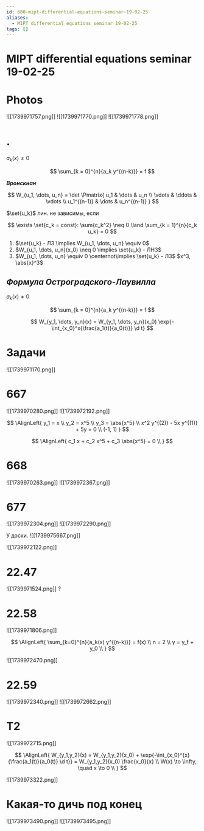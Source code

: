 ```yaml
---
id: 680-mipt-differential-equations-seminar-19-02-25
aliases:
  - MIPT differential equations seminar 19-02-25
tags: []
---
```


# MIPT differential equations seminar 19-02-25

# Photos

![[1739971757.png]]
![[1739971770.png]]
![[1739971778.png]]

# .

$a_k(x) \neq 0$

$$
\sum_{k = 0}^{n}{a_k y^{(n-k)}} = f
$$

**_Вронскиан_**

$$
W_{u_1, \dots, u_n} = \det \Pmatrix{
u_1 & \dots & u_n \\
\vdots & \ddots & \vdots \\
u_1^{(n-1)} & \dots & u_n^{(n-1)}
}
$$

$\set{u_k}$ лин. не зависимы, если

$$
\exists \set{c_k = const}: \sum{c_k^2} \neq 0 \land \sum_{k = 1}^{n}{c_k u_k} = 0
$$

1. $\set{u_k} - ЛЗ \implies W_{u_1, \dots, u_n} \equiv 0$
2. $W_{u_1, \dots, u_n}(x_0) \neq 0 \implies \set{u_k} - ЛНЗ$
3. $W_{u_1, \dots, u_n} \equiv 0 \centernot\implies \set{u_k} - ЛЗ$
   $x^3, \abs{x}^3$

## **_Формула Остроградского-Лаувилла_**

$a_k(x) \neq 0$

$$
\sum_{k = 0}^{n}{a_k y^{(n-k)}} = f
$$

$$
W_{y_1, \dots, y_n}(x) = W_{y_1, \dots, y_n}(x_0)
\exp{-\int_{x_0}^x{\frac{a_1(t)}{a_0(t)}} \d t}
$$

# Задачи

![[1739971170.png]]

# 667

![[1739970280.png]]
![[1739972192.png]]

$$
\AlignLeft{
y_1 = x \\
y_2 = x^5 \\
y_3 = \abs{x^5} \\
x^2 y^{(2)} - 5x y^{(1)} + 5y = 0 \\
(-1, 1)
}
$$

$$
\AlignLeft{
c_1 x + c_2 x^5 + c_3 \abs{x^5} = 0 \\
}
$$

# 668

![[1739970263.png]]
![[1739972367.png]]

# 677

![[1739972304.png]]
![[1739972290.png]]

У доски.
![[1739975667.png]]

![[1739972122.png]]

# 22.47

![[1739971524.png]]
?

# 22.58

![[1739971806.png]]

$$
\AlignLeft{
\sum_{k=0}^{n}{a_k(x) y^{(n-k)}} = f(x) \\
n = 2 \\
y = y_f + y_0 \\
}
$$

![[1739972470.png]]

# 22.59

![[1739972340.png]]
![[1739972662.png]]

# T2

![[1739972715.png]]

$$
\AlignLeft{
W_{y_1,y_2}(x) = W_{y_1,y_2}(x_0) + \exp{-\int_{x_0}^{x}{\frac{a_1(t)}{a_0(t)} \d t}} = W_{y_1,y_2}(x_0) \frac{x_0}{x} \\
W(x) \to \infty, \quad x \to 0 \\
}
$$

![[1739973322.png]]

# Какая-то дичь под конец

![[1739973490.png]]
![[1739973495.png]]
